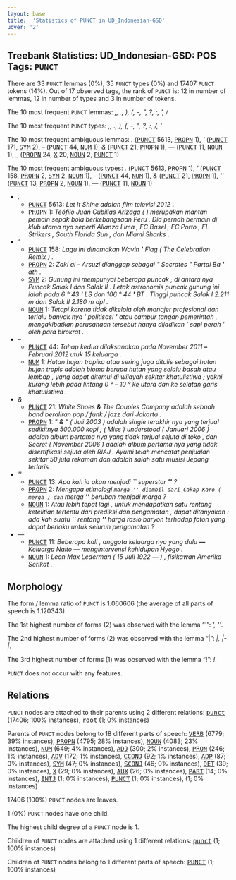 ```yaml
---
layout: base
title:  'Statistics of PUNCT in UD_Indonesian-GSD'
udver: '2'
---
```


## Treebank Statistics: UD_Indonesian-GSD: POS Tags: `PUNCT`

There are 33 `PUNCT` lemmas (0%), 35 `PUNCT` types (0%) and 17407 `PUNCT` tokens (14%).
Out of 17 observed tags, the rank of `PUNCT` is: 12 in number of lemmas, 12 in number of types and 3 in number of tokens.

The 10 most frequent `PUNCT` lemmas: <em>,, ., ), (, -, ", ?, :, ', /</em>

The 10 most frequent `PUNCT` types:  <em>,, ., ), (, -, ", ?, :, /, '</em>

The 10 most frequent ambiguous lemmas: <em>.</em> (<tt><a href="id_gsd-pos-PUNCT.html">PUNCT</a></tt> 5613, <tt><a href="id_gsd-pos-PROPN.html">PROPN</a></tt> 1), <em>'</em> (<tt><a href="id_gsd-pos-PUNCT.html">PUNCT</a></tt> 171, <tt><a href="id_gsd-pos-SYM.html">SYM</a></tt> 2), <em>–</em> (<tt><a href="id_gsd-pos-PUNCT.html">PUNCT</a></tt> 44, <tt><a href="id_gsd-pos-NUM.html">NUM</a></tt> 1), <em>&</em> (<tt><a href="id_gsd-pos-PUNCT.html">PUNCT</a></tt> 21, <tt><a href="id_gsd-pos-PROPN.html">PROPN</a></tt> 1), <em>—</em> (<tt><a href="id_gsd-pos-PUNCT.html">PUNCT</a></tt> 11, <tt><a href="id_gsd-pos-NOUN.html">NOUN</a></tt> 1), <em>_</em> (<tt><a href="id_gsd-pos-PROPN.html">PROPN</a></tt> 24, <tt><a href="id_gsd-pos-X.html">X</a></tt> 20, <tt><a href="id_gsd-pos-NOUN.html">NOUN</a></tt> 2, <tt><a href="id_gsd-pos-PUNCT.html">PUNCT</a></tt> 1)

The 10 most frequent ambiguous types:  <em>.</em> (<tt><a href="id_gsd-pos-PUNCT.html">PUNCT</a></tt> 5613, <tt><a href="id_gsd-pos-PROPN.html">PROPN</a></tt> 1), <em>'</em> (<tt><a href="id_gsd-pos-PUNCT.html">PUNCT</a></tt> 158, <tt><a href="id_gsd-pos-PROPN.html">PROPN</a></tt> 2, <tt><a href="id_gsd-pos-SYM.html">SYM</a></tt> 2, <tt><a href="id_gsd-pos-NOUN.html">NOUN</a></tt> 1), <em>–</em> (<tt><a href="id_gsd-pos-PUNCT.html">PUNCT</a></tt> 44, <tt><a href="id_gsd-pos-NUM.html">NUM</a></tt> 1), <em>&</em> (<tt><a href="id_gsd-pos-PUNCT.html">PUNCT</a></tt> 21, <tt><a href="id_gsd-pos-PROPN.html">PROPN</a></tt> 1), <em>''</em> (<tt><a href="id_gsd-pos-PUNCT.html">PUNCT</a></tt> 13, <tt><a href="id_gsd-pos-PROPN.html">PROPN</a></tt> 2, <tt><a href="id_gsd-pos-NOUN.html">NOUN</a></tt> 1), <em>—</em> (<tt><a href="id_gsd-pos-PUNCT.html">PUNCT</a></tt> 11, <tt><a href="id_gsd-pos-NOUN.html">NOUN</a></tt> 1)


* <em>.</em>
  * <tt><a href="id_gsd-pos-PUNCT.html">PUNCT</a></tt> 5613: <em>Let It Shine adalah film televisi 2012 <b>.</b></em>
  * <tt><a href="id_gsd-pos-PROPN.html">PROPN</a></tt> 1: <em>Teófilo Juan Cubillas Arizaga ( ) merupakan mantan pemain sepak bola berkebangsaan Peru . Dia pernah bermain di klub utama nya seperti Alianza Lima , FC Basel , FC Porto , FL Strikers , South Florida Sun , dan Miami Sharks <b>.</b></em>
* <em>'</em>
  * <tt><a href="id_gsd-pos-PUNCT.html">PUNCT</a></tt> 158: <em>Lagu ini dinamakan Wavin <b>'</b> Flag ( The Celebration Remix ) .</em>
  * <tt><a href="id_gsd-pos-PROPN.html">PROPN</a></tt> 2: <em>Zaki al - Arsuzi dianggap sebagai " Socrates " Partai Ba <b>'</b> ath .</em>
  * <tt><a href="id_gsd-pos-SYM.html">SYM</a></tt> 2: <em>Gunung ini mempunyai beberapa puncak , di antara nya Puncak Salak I dan Salak II . Letak astronomis puncak gunung ini ialah pada 6 ° 43 <b>'</b> LS dan 106 ° 44 <b>'</b> BT . Tinggi puncak Salak I 2.211 m dan Salak II 2.180 m dpl .</em>
  * <tt><a href="id_gsd-pos-NOUN.html">NOUN</a></tt> 1: <em>Tetapi karena tidak dikelola oleh manajer profesional dan terlalu banyak nya ' politisasi <b>'</b> atau campur tangan pemerintah , mengakibatkan perusahaan tersebut hanya dijadikan ' sapi perah ' oleh para birokrat .</em>
* <em>–</em>
  * <tt><a href="id_gsd-pos-PUNCT.html">PUNCT</a></tt> 44: <em>Tahap kedua dilaksanakan pada November 2011 <b>–</b> Februari 2012 utuk 15 keluarga .</em>
  * <tt><a href="id_gsd-pos-NUM.html">NUM</a></tt> 1: <em>Hutan hujan tropika atau sering juga ditulis sebagai hutan hujan tropis adalah bioma berupa hutan yang selalu basah atau lembap , yang dapat ditemui di wilayah sekitar khatulistiwa ; yakni kurang lebih pada lintang 0 ° <b>–</b> 10 ° ke utara dan ke selatan garis khatulistiwa .</em>
* <em>&</em>
  * <tt><a href="id_gsd-pos-PUNCT.html">PUNCT</a></tt> 21: <em>White Shoes <b>&</b> The Couples Company adalah sebuah band beraliran pop / funk / jazz dari Jakarta .</em>
  * <tt><a href="id_gsd-pos-PROPN.html">PROPN</a></tt> 1: <em>" <b>&</b> " ( Juli 2003 ) adalah single terakhir nya yang terjual sedikitnya 500.000 kopi ; ( Miss ) understood ( Januari 2006 ) adalah album pertama nya yang tidak terjual sejuta di toko , dan Secret ( November 2006 ) adalah album pertama nya yang tidak disertifikasi sejuta oleh RIAJ . Ayumi telah mencatat penjualan sekitar 50 juta rekaman dan adalah salah satu musisi Jepang terlaris .</em>
* <em>''</em>
  * <tt><a href="id_gsd-pos-PUNCT.html">PUNCT</a></tt> 13: <em>Apa kah ia akan menjadi `` superstar <b>''</b> ?</em>
  * <tt><a href="id_gsd-pos-PROPN.html">PROPN</a></tt> 2: <em>Mengapa etimologi `` marga '' diambil dari Cakap Karo ( merga ) dan `` merga <b>''</b> berubah menjadi marga ?</em>
  * <tt><a href="id_gsd-pos-NOUN.html">NOUN</a></tt> 1: <em>Atau lebih tepat lagi , untuk mendapatkan satu rentang ketelitian tertentu dari prediksi dan pengamatan , dapat ditanyakan : ada kah suatu `` rentang <b>''</b> harga rasio baryon terhadap foton yang dapat berlaku untuk seluruh pengamatan ?</em>
* <em>—</em>
  * <tt><a href="id_gsd-pos-PUNCT.html">PUNCT</a></tt> 11: <em>Beberapa kali , anggota keluarga nya yang dulu <b>—</b> Keluarga Naito <b>—</b> mengintervensi kehidupan Hyogo .</em>
  * <tt><a href="id_gsd-pos-NOUN.html">NOUN</a></tt> 1: <em>Leon Max Lederman ( 15 Juli 1922 <b>—</b> ) , fisikawan Amerika Serikat .</em>

## Morphology

The form / lemma ratio of `PUNCT` is 1.060606 (the average of all parts of speech is 1.120343).

The 1st highest number of forms (2) was observed with the lemma “'”: <em>', ''</em>.

The 2nd highest number of forms (2) was observed with the lemma “|”: <em>|, |-|</em>.

The 3rd highest number of forms (1) was observed with the lemma “!”: <em>!</em>.

`PUNCT` does not occur with any features.


## Relations

`PUNCT` nodes are attached to their parents using 2 different relations: <tt><a href="id_gsd-dep-punct.html">punct</a></tt> (17406; 100% instances), <tt><a href="id_gsd-dep-root.html">root</a></tt> (1; 0% instances)

Parents of `PUNCT` nodes belong to 18 different parts of speech: <tt><a href="id_gsd-pos-VERB.html">VERB</a></tt> (6779; 39% instances), <tt><a href="id_gsd-pos-PROPN.html">PROPN</a></tt> (4795; 28% instances), <tt><a href="id_gsd-pos-NOUN.html">NOUN</a></tt> (4083; 23% instances), <tt><a href="id_gsd-pos-NUM.html">NUM</a></tt> (649; 4% instances), <tt><a href="id_gsd-pos-ADJ.html">ADJ</a></tt> (300; 2% instances), <tt><a href="id_gsd-pos-PRON.html">PRON</a></tt> (246; 1% instances), <tt><a href="id_gsd-pos-ADV.html">ADV</a></tt> (172; 1% instances), <tt><a href="id_gsd-pos-CCONJ.html">CCONJ</a></tt> (92; 1% instances), <tt><a href="id_gsd-pos-ADP.html">ADP</a></tt> (87; 0% instances), <tt><a href="id_gsd-pos-SYM.html">SYM</a></tt> (47; 0% instances), <tt><a href="id_gsd-pos-SCONJ.html">SCONJ</a></tt> (46; 0% instances), <tt><a href="id_gsd-pos-DET.html">DET</a></tt> (39; 0% instances), <tt><a href="id_gsd-pos-X.html">X</a></tt> (29; 0% instances), <tt><a href="id_gsd-pos-AUX.html">AUX</a></tt> (26; 0% instances), <tt><a href="id_gsd-pos-PART.html">PART</a></tt> (14; 0% instances), <tt><a href="id_gsd-pos-INTJ.html">INTJ</a></tt> (1; 0% instances), <tt><a href="id_gsd-pos-PUNCT.html">PUNCT</a></tt> (1; 0% instances),  (1; 0% instances)

17406 (100%) `PUNCT` nodes are leaves.

1 (0%) `PUNCT` nodes have one child.

The highest child degree of a `PUNCT` node is 1.

Children of `PUNCT` nodes are attached using 1 different relations: <tt><a href="id_gsd-dep-punct.html">punct</a></tt> (1; 100% instances)

Children of `PUNCT` nodes belong to 1 different parts of speech: <tt><a href="id_gsd-pos-PUNCT.html">PUNCT</a></tt> (1; 100% instances)

